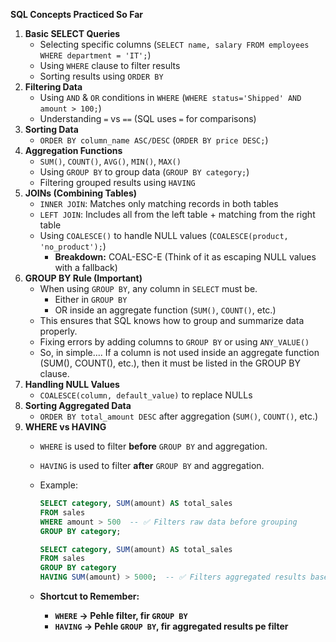 **SQL Concepts Practiced So Far**

1. **Basic SELECT Queries**
    - Selecting specific columns (`SELECT name, salary FROM employees WHERE department = 'IT';`)
    - Using `WHERE` clause to filter results
    - Sorting results using `ORDER BY`
2. **Filtering Data**
    - Using `AND` & `OR` conditions in `WHERE` (`WHERE status='Shipped' AND amount > 100;`)
    - Understanding `=` vs `==` (SQL uses `=` for comparisons)
3. **Sorting Data**
    - `ORDER BY column_name ASC/DESC` (`ORDER BY price DESC;`)
4. **Aggregation Functions**
    - `SUM()`, `COUNT()`, `AVG()`, `MIN()`, `MAX()`
    - Using `GROUP BY` to group data (`GROUP BY category;`)
    - Filtering grouped results using `HAVING`
5. **JOINs (Combining Tables)**
    - `INNER JOIN`: Matches only matching records in both tables
    - `LEFT JOIN`: Includes all from the left table + matching from the right table
    - Using `COALESCE()` to handle NULL values (`COALESCE(product, 'no_product');`)
        - **Breakdown:** COAL-ESC-E (Think of it as escaping NULL values with a fallback)
6. **GROUP BY Rule (Important)**
    - When using `GROUP BY`, any column in `SELECT` must be.
        - Either in `GROUP BY`
        - OR inside an aggregate function (`SUM()`, `COUNT()`, etc.)
    - This ensures that SQL knows how to group and summarize data properly.
    - Fixing errors by adding columns to `GROUP BY` or using `ANY_VALUE()`
    - So, in simple.... If a column is not used inside an aggregate function (SUM(), COUNT(), etc.), then it must be listed in the GROUP BY clause.
7. **Handling NULL Values**
    - `COALESCE(column, default_value)` to replace NULLs
8. **Sorting Aggregated Data**
    - `ORDER BY total_amount DESC` after aggregation (`SUM()`, `COUNT()`, etc.)
9. **WHERE vs HAVING**
    - `WHERE` is used to filter **before** `GROUP BY` and aggregation.
    - `HAVING` is used to filter **after** `GROUP BY` and aggregation.
    - Example:
        
        ```sql
        SELECT category, SUM(amount) AS total_sales
        FROM sales
        WHERE amount > 500  -- ✅ Filters raw data before grouping
        GROUP BY category;
        
        ```
        
        ```sql
        SELECT category, SUM(amount) AS total_sales
        FROM sales
        GROUP BY category
        HAVING SUM(amount) > 5000;  -- ✅ Filters aggregated results based on grouped data
        
        ```
        
    - **Shortcut to Remember:**
        - **`WHERE` → Pehle filter, fir `GROUP BY`**
        - **`HAVING` → Pehle `GROUP BY`, fir aggregated results pe filter**
